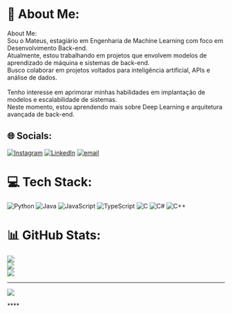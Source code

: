 # 💫 About Me:
About Me:<br>Sou o Mateus, estagiário em Engenharia de Machine Learning com foco em Desenvolvimento Back-end.<br>Atualmente, estou trabalhando em projetos que envolvem modelos de aprendizado de máquina e sistemas de back-end.<br>Busco colaborar em projetos voltados para inteligência artificial, APIs e análise de dados.<br><br>Tenho interesse em aprimorar minhas habilidades em implantação de modelos e escalabilidade de sistemas.<br>Neste momento, estou aprendendo mais sobre Deep Learning e arquitetura avançada de back-end.


## 🌐 Socials:
[![Instagram](https://img.shields.io/badge/Instagram-%23E4405F.svg?logo=Instagram&logoColor=white)](https://instagram.com/https://instagram.com/https://www.instagram.com/teuzlins_) [![LinkedIn](https://img.shields.io/badge/LinkedIn-%230077B5.svg?logo=linkedin&logoColor=white)](https://linkedin.com/in/https://linkedin.com/in/https://www.linkedin.com/in/mateus-de-lima-lins-304a812b7) [![email](https://img.shields.io/badge/Email-D14836?logo=gmail&logoColor=white)](mailto:mateus.prestes.contato@gmail.com) 

# 💻 Tech Stack:
![Python](https://img.shields.io/badge/python-3670A0?style=for-the-badge&logo=python&logoColor=ffdd54) ![Java](https://img.shields.io/badge/java-%23ED8B00.svg?style=for-the-badge&logo=openjdk&logoColor=white) ![JavaScript](https://img.shields.io/badge/javascript-%23323330.svg?style=for-the-badge&logo=javascript&logoColor=%23F7DF1E) ![TypeScript](https://img.shields.io/badge/typescript-%23007ACC.svg?style=for-the-badge&logo=typescript&logoColor=white) ![C](https://img.shields.io/badge/c-%2300599C.svg?style=for-the-badge&logo=c&logoColor=white) ![C#](https://img.shields.io/badge/c%23-%23239120.svg?style=for-the-badge&logo=csharp&logoColor=white) ![C++](https://img.shields.io/badge/c++-%2300599C.svg?style=for-the-badge&logo=c%2B%2B&logoColor=white)
# 📊 GitHub Stats:
![](https://github-readme-stats.vercel.app/api?username=teuzlins&theme=buefy&hide_border=false&include_all_commits=false&count_private=false)<br/>
![](https://nirzak-streak-stats.vercel.app/?user=teuzlins&theme=buefy&hide_border=false)<br/>
![](https://github-readme-stats.vercel.app/api/top-langs/?username=teuzlins&theme=buefy&hide_border=false&include_all_commits=false&count_private=false&layout=compact)

---
[![](https://visitcount.itsvg.in/api?id=teuzlins&icon=0&color=0)](https://visitcount.itsvg.in)

<!-- Proudly created with GPRM ( https://gprm.itsvg.in ) -->****
